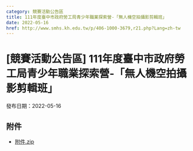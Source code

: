 ```yaml
---
category: 競賽活動公告區
title: 111年度臺中市政府勞工局青少年職業探索營-「無人機空拍攝影剪輯班」
date: 2022-05-16
href: http://www.smhs.kh.edu.tw/p/406-1000-3679,r21.php?Lang=zh-tw
---
```


# [競賽活動公告區] 111年度臺中市政府勞工局青少年職業探索營-「無人機空拍攝影剪輯班」

發布日期：2022-05-16



## 附件

- [附件.zip](https://www.smhs.kh.edu.tw/app/index.php?Action=downloadfile&file=WVhSMFlXTm9Memt3TDNCMFlWOHpORFUwWHpNeU56Y3lORGxmT0Rrek9Ua3VlbWx3&fname=DGGGROTSYWQO41XX50LKSWHGRK30OOLKDGUWTSKK4125MLVWKPROVTPOUSSSPKPO)
